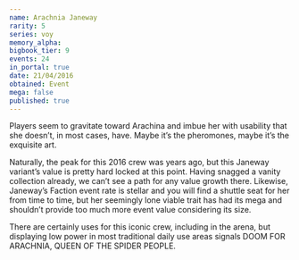 ```yaml
---
name: Arachnia Janeway
rarity: 5
series: voy
memory_alpha:
bigbook_tier: 9
events: 24
in_portal: true
date: 21/04/2016
obtained: Event
mega: false
published: true
---
```


Players seem to gravitate toward Arachina and imbue her with usability that she doesn’t, in most cases, have. Maybe it’s the pheromones, maybe it’s the exquisite art.

Naturally, the peak for this 2016 crew was years ago, but this Janeway variant’s value is pretty hard locked at this point. Having snagged a vanity collection already, we can’t see a path for any value growth there. Likewise, Janeway’s Faction event rate is stellar and you will find a shuttle seat for her from time to time, but her seemingly lone viable trait has had its mega and shouldn’t provide too much more event value considering its size.

There are certainly uses for this iconic crew, including in the arena, but displaying low power in most traditional daily use areas signals DOOM FOR ARACHNIA, QUEEN OF THE SPIDER PEOPLE.
